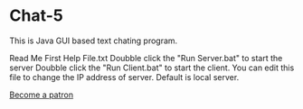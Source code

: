 # Chat-5
This is Java GUI based text chating program.

Read Me First Help File.txt
Doubble click the "Run Server.bat" to start the server
Doubble click the "Run Client.bat" to start the client. You can edit this file to change the IP address of server. Default is local server.

[Become a patron](https://patreon.com/asakpke)
